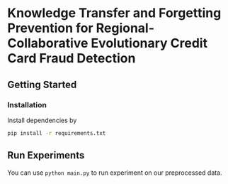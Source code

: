 # Knowledge Transfer and Forgetting Prevention for Regional-Collaborative Evolutionary Credit Card Fraud Detection

## Getting Started

### Installation

Install dependencies by

```bash
pip install -r requirements.txt
```

## Run Experiments

You can use `python main.py` to run experiment on
our preprocessed data.


